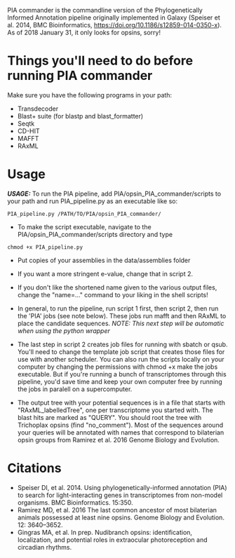 PIA commander is the commandline version of the Phylogenetically Informed Annotation pipeline originally implemented in Galaxy (Speiser et al. 2014, BMC Bioinformatics, https://doi.org/10.1186/s12859-014-0350-x). As of 2018 January 31, it only looks for opsins, sorry!

# Things you'll need to do before running PIA commander
Make sure you have the following programs in your path:
* Transdecoder
* Blast+ suite (for blastp and blast_formatter)
* Seqtk
* CD-HIT
* MAFFT
* RAxML

# Usage
***USAGE:*** To run the PIA pipeline, add PIA/opsin_PIA_commander/scripts to your path and run PIA_pipeline.py as an executable like so:
```
PIA_pipeline.py /PATH/TO/PIA/opsin_PIA_commander/
```

* To make the script executable, navigate to the PIA/opsin_PIA_commander/scripts directory and type 
```
chmod +x PIA_pipeline.py
```

* Put copies of your assemblies in the data/assemblies folder

* If you want a more stringent e-value, change that in script 2.

* If you don't like the shortened name given to the various output files, change the "name=..." command to your liking in the shell scripts!

* In general, to run the pipeline, run script 1 first, then script 2, then run the 'PIA' jobs (see note below). These jobs run mafft and then RAxML to place the candidate sequences. _NOTE: This next step will be automatic when using the python wrapper_

* The last step in script 2 creates job files for running with sbatch or qsub. You'll need to change the template job script that creates those files for use with another scheduler. You can also run the scripts locally on your computer by changing the permissions with chmod +x make the jobs executable. But if you're running a bunch of transcriptomes through this pipeline, you'd save time and keep your own computer free by running the jobs in paralell on a supercomputer.

* The output tree with your potential sequences is in a file that starts with "RAxML_labelledTree", one per transcriptome you started with. The blast hits are marked as "QUERY". You should root the tree with Trichoplax opsins (find "no_comment"). Most of the sequences around your queries will be annotated with names that correspond to bilaterian opsin groups from Ramirez et al. 2016 Genome Biology and Evolution.

# Citations
* Speiser DI, et al. 2014. Using phylogenetically-informed annotation (PIA) to search for light-interacting genes in transcriptomes from non-model organisms. BMC Bioinformatics. 15:350.
* Ramirez MD, et al. 2016 The last common ancestor of most bilaterian animals possessed at least nine opsins. Genome Biology and Evolution. 12: 3640–3652. 
* Gingras MA, et al. In prep. Nudibranch opsins: identification, localization, and potential roles in extraocular photoreception and circadian rhythms.

